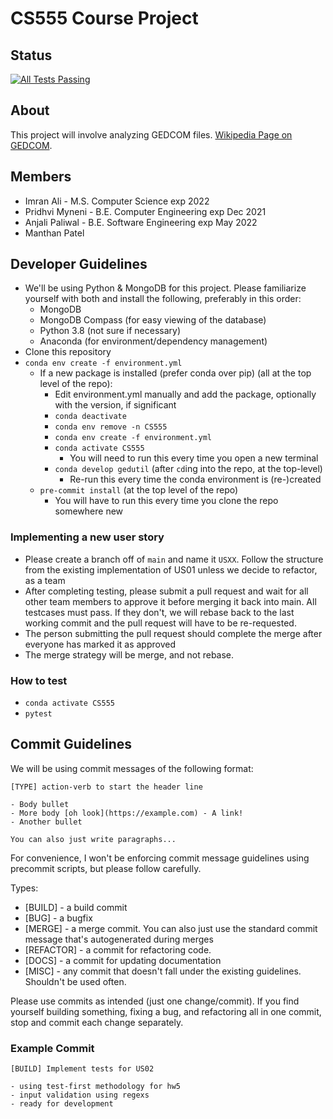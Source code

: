 # CS555 Course Project

## Status

[![All Tests Passing](https://github.com/PMARINA/CS555/actions/workflows/python-actions.yml/badge.svg)](https://github.com/PMARINA/CS555/actions/workflows/python-actions.yml)

## About

This project will involve analyzing GEDCOM files. [Wikipedia Page on GEDCOM](https://en.wikipedia.org/wiki/GEDCOM).

## Members

* Imran Ali - M.S. Computer Science exp 2022
* Pridhvi Myneni - B.E. Computer Engineering exp Dec 2021
* Anjali Paliwal - B.E. Software Engineering exp May 2022
* Manthan Patel

## Developer Guidelines

* We'll be using Python & MongoDB for this project. Please familiarize yourself with both and install the following, preferably in this order:
  * MongoDB
  * MongoDB Compass (for easy viewing of the database)
  * Python 3.8 (not sure if necessary)
  * Anaconda (for environment/dependency management)
* Clone this repository
* `conda env create -f environment.yml`
  * If a new package is installed (prefer conda over pip) (all at the top level of the repo):
    * Edit environment.yml manually and add the package, optionally with the version, if significant
    * `conda deactivate`
    * `conda env remove -n CS555`
    * `conda env create -f environment.yml`
    * `conda activate CS555`
      * You will need to run this every time you open a new terminal
    * `conda develop gedutil` (after `cd`ing into the repo, at the top-level)
      * Re-run this every time the conda environment is (re-)created
  * `pre-commit install` (at the top level of the repo)
    * You will have to run this every time you clone the repo somewhere new

### Implementing a new user story

* Please create a branch off of `main` and name it `USXX`. Follow the structure from the existing implementation of US01 unless we decide to refactor, as a team
* After completing testing, please submit a pull request and wait for all other team members to approve it before merging it back into main. All testcases must pass. If they don't, we will rebase back to the last working commit and the pull request will have to be re-requested.
* The person submitting the pull request should complete the merge after everyone has marked it as approved
* The merge strategy will be merge, and not rebase.

### How to test

* `conda activate CS555`
* `pytest`

## Commit Guidelines

We will be using commit messages of the following format:

```text
[TYPE] action-verb to start the header line

- Body bullet
- More body [oh look](https://example.com) - A link!
- Another bullet

You can also just write paragraphs...
```

For convenience, I won't be enforcing commit message guidelines using precommit scripts, but please follow carefully.

Types:

* [BUILD] - a build commit
* [BUG] - a bugfix
* [MERGE] - a merge commit. You can also just use the standard commit message that's autogenerated during merges
* [REFACTOR] - a commit for refactoring code.
* [DOCS] - a commit for updating documentation
* [MISC] - any commit that doesn't fall under the existing guidelines. Shouldn't be used often.

Please use commits as intended (just one change/commit). If you find yourself building something, fixing a bug, and refactoring all in one commit, stop and commit each change separately.

### Example Commit

```text
[BUILD] Implement tests for US02

- using test-first methodology for hw5
- input validation using regexs
- ready for development
```
